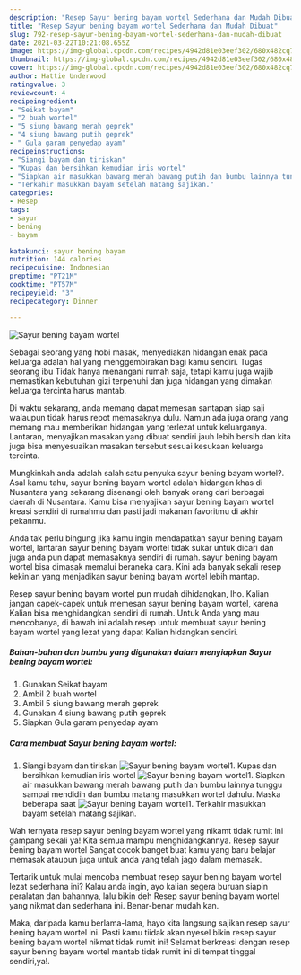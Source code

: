 ```yaml
---
description: "Resep Sayur bening bayam wortel Sederhana dan Mudah Dibuat"
title: "Resep Sayur bening bayam wortel Sederhana dan Mudah Dibuat"
slug: 792-resep-sayur-bening-bayam-wortel-sederhana-dan-mudah-dibuat
date: 2021-03-22T10:21:08.655Z
image: https://img-global.cpcdn.com/recipes/4942d81e03eef302/680x482cq70/sayur-bening-bayam-wortel-foto-resep-utama.jpg
thumbnail: https://img-global.cpcdn.com/recipes/4942d81e03eef302/680x482cq70/sayur-bening-bayam-wortel-foto-resep-utama.jpg
cover: https://img-global.cpcdn.com/recipes/4942d81e03eef302/680x482cq70/sayur-bening-bayam-wortel-foto-resep-utama.jpg
author: Hattie Underwood
ratingvalue: 3
reviewcount: 4
recipeingredient:
- "Seikat bayam"
- "2 buah wortel"
- "5 siung bawang merah geprek"
- "4 siung bawang putih geprek"
- " Gula garam penyedap ayam"
recipeinstructions:
- "Siangi bayam dan tiriskan"
- "Kupas dan bersihkan kemudian iris wortel"
- "Siapkan air masukkan bawang merah bawang putih dan bumbu lainnya tunggu sampai mendidih dan bumbu matang masukkan wortel dahulu. Maska beberapa saat"
- "Terkahir masukkan bayam setelah matang sajikan."
categories:
- Resep
tags:
- sayur
- bening
- bayam

katakunci: sayur bening bayam 
nutrition: 144 calories
recipecuisine: Indonesian
preptime: "PT21M"
cooktime: "PT57M"
recipeyield: "3"
recipecategory: Dinner

---
```



![Sayur bening bayam wortel](https://img-global.cpcdn.com/recipes/4942d81e03eef302/680x482cq70/sayur-bening-bayam-wortel-foto-resep-utama.jpg)

Sebagai seorang yang hobi masak, menyediakan hidangan enak pada keluarga adalah hal yang menggembirakan bagi kamu sendiri. Tugas seorang ibu Tidak hanya menangani rumah saja, tetapi kamu juga wajib memastikan kebutuhan gizi terpenuhi dan juga hidangan yang dimakan keluarga tercinta harus mantab.

Di waktu  sekarang, anda memang dapat memesan santapan siap saji walaupun tidak harus repot memasaknya dulu. Namun ada juga orang yang memang mau memberikan hidangan yang terlezat untuk keluarganya. Lantaran, menyajikan masakan yang dibuat sendiri jauh lebih bersih dan kita juga bisa menyesuaikan masakan tersebut sesuai kesukaan keluarga tercinta. 



Mungkinkah anda adalah salah satu penyuka sayur bening bayam wortel?. Asal kamu tahu, sayur bening bayam wortel adalah hidangan khas di Nusantara yang sekarang disenangi oleh banyak orang dari berbagai daerah di Nusantara. Kamu bisa menyajikan sayur bening bayam wortel kreasi sendiri di rumahmu dan pasti jadi makanan favoritmu di akhir pekanmu.

Anda tak perlu bingung jika kamu ingin mendapatkan sayur bening bayam wortel, lantaran sayur bening bayam wortel tidak sukar untuk dicari dan juga anda pun dapat memasaknya sendiri di rumah. sayur bening bayam wortel bisa dimasak memalui beraneka cara. Kini ada banyak sekali resep kekinian yang menjadikan sayur bening bayam wortel lebih mantap.

Resep sayur bening bayam wortel pun mudah dihidangkan, lho. Kalian jangan capek-capek untuk memesan sayur bening bayam wortel, karena Kalian bisa menghidangkan sendiri di rumah. Untuk Anda yang mau mencobanya, di bawah ini adalah resep untuk membuat sayur bening bayam wortel yang lezat yang dapat Kalian hidangkan sendiri.

<!--inarticleads1-->

##### Bahan-bahan dan bumbu yang digunakan dalam menyiapkan Sayur bening bayam wortel:

1. Gunakan Seikat bayam
1. Ambil 2 buah wortel
1. Ambil 5 siung bawang merah geprek
1. Gunakan 4 siung bawang putih geprek
1. Siapkan  Gula garam penyedap ayam




<!--inarticleads2-->

##### Cara membuat Sayur bening bayam wortel:

1. Siangi bayam dan tiriskan
<img src="https://img-global.cpcdn.com/steps/f4d7a82d7f953d4b/160x128cq70/sayur-bening-bayam-wortel-langkah-memasak-1-foto.jpg" alt="Sayur bening bayam wortel">1. Kupas dan bersihkan kemudian iris wortel
<img src="https://img-global.cpcdn.com/steps/aa97ad819503ab56/160x128cq70/sayur-bening-bayam-wortel-langkah-memasak-2-foto.jpg" alt="Sayur bening bayam wortel">1. Siapkan air masukkan bawang merah bawang putih dan bumbu lainnya tunggu sampai mendidih dan bumbu matang masukkan wortel dahulu. Maska beberapa saat
<img src="https://img-global.cpcdn.com/steps/26a0a7d20c7b8dd3/160x128cq70/sayur-bening-bayam-wortel-langkah-memasak-3-foto.jpg" alt="Sayur bening bayam wortel">1. Terkahir masukkan bayam setelah matang sajikan.




Wah ternyata resep sayur bening bayam wortel yang nikamt tidak rumit ini gampang sekali ya! Kita semua mampu menghidangkannya. Resep sayur bening bayam wortel Sangat cocok banget buat kamu yang baru belajar memasak ataupun juga untuk anda yang telah jago dalam memasak.

Tertarik untuk mulai mencoba membuat resep sayur bening bayam wortel lezat sederhana ini? Kalau anda ingin, ayo kalian segera buruan siapin peralatan dan bahannya, lalu bikin deh Resep sayur bening bayam wortel yang nikmat dan sederhana ini. Benar-benar mudah kan. 

Maka, daripada kamu berlama-lama, hayo kita langsung sajikan resep sayur bening bayam wortel ini. Pasti kamu tiidak akan nyesel bikin resep sayur bening bayam wortel nikmat tidak rumit ini! Selamat berkreasi dengan resep sayur bening bayam wortel mantab tidak rumit ini di tempat tinggal sendiri,ya!.

